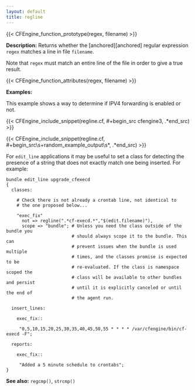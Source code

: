 ```yaml
---
layout: default
title: regline
---
```


{{< CFEngine_function_prototype(regex, filename) >}}

**Description:** Returns whether the [anchored][anchored] regular expression
`regex` matches a line in file `filename`.

Note that `regex` must match an entire line of the file in order to give a
true result.

{{< CFEngine_function_attributes(regex, filename) >}}

**Examples:**

This example shows a way to determine if IPV4 forwarding is enabled or not.

{{< CFEngine_include_snippet(regline.cf, #\+begin_src cfengine3, .*end_src) >}}

{{< CFEngine_include_snippet(regline.cf, #\+begin_src\s+random_example_output\s*, .*end_src) >}}

For `edit_line` applications it may be useful to set a class for detecting the
presence of a string that does not exactly match one being inserted. For
example:

```cf3
bundle edit_line upgrade_cfexecd
{
  classes:

    # Check there is not already a crontab line, not identical to
    # the one proposed below...

    "exec_fix"
      not => regline(".*cf-execd.*","$(edit.filename)"),
      scope => "bundle"; # Unless you need the class outside of the bundle you
                         # should always scope it to the bundle. This can
                         # prevent issues when the bundle is used multiple
                         # times, and the classes promise is expected to be
                         # re-evaluated. If the class is namespace scoped the
                         # class will be available to other bundles and persist
                         # until it is explicitly canceled or until the end of
                         # the agent run.

  insert_lines:

    exec_fix::

     "0,5,10,15,20,25,30,35,40,45,50,55 * * * * /var/cfengine/bin/cf-execd -F";

  reports:

    exec_fix::

     "Added a 5 minute schedule to crontabs";
}
```

**See also:** `regcmp()`, `strcmp()`
